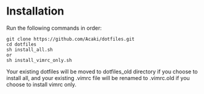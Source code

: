 # Installation
Run the following commands in order:  

    git clone https://github.com/Acaki/dotfiles.git
    cd dotfiles
    sh install_all.sh
    or
    sh install_vimrc_only.sh
    
Your existing dotfiles will be moved to dotfiles_old directory if you choose to install all, and your existing .vimrc file will be renamed to .vimrc.old if you choose to install vimrc only.
